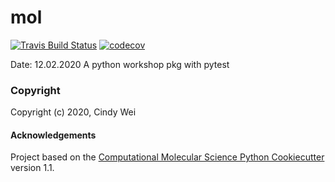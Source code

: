 mol
==============================
[//]: # (Badges)
[![Travis Build Status](https://travis-ci.com/REPLACE_WITH_OWNER_ACCOUNT/mol.svg?branch=master)](https://travis-ci.com/REPLACE_WITH_OWNER_ACCOUNT/mol)
[![codecov](https://codecov.io/gh/REPLACE_WITH_OWNER_ACCOUNT/mol/branch/master/graph/badge.svg)](https://codecov.io/gh/REPLACE_WITH_OWNER_ACCOUNT/mol/branch/master)

Date: 12.02.2020
A python workshop pkg with pytest

### Copyright

Copyright (c) 2020, Cindy Wei


#### Acknowledgements
 
Project based on the 
[Computational Molecular Science Python Cookiecutter](https://github.com/molssi/cookiecutter-cms) version 1.1.
